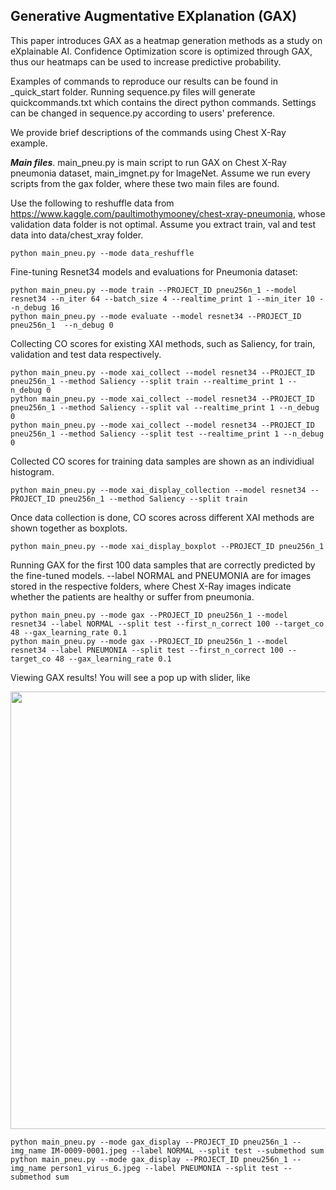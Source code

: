 ## Generative Augmentative EXplanation (GAX)

This paper introduces GAX as a heatmap generation methods as a study on eXplainable AI. Confidence Optimization score is optimized through GAX, thus our heatmaps can be used to increase predictive probability.

Examples of commands to reproduce our results can be found in _quick_start folder. Running sequence.py files will generate quickcommands.txt which contains the direct python commands. Settings can be changed in sequence.py according to users' preference.

We provide brief descriptions of the commands using Chest X-Ray example. 

***Main files***. main_pneu.py is main script to run GAX on Chest X-Ray pneumonia dataset, main_imgnet.py for ImageNet. Assume we run every scripts from the gax folder, where these two main files are found.


Use the following to reshuffle data from https://www.kaggle.com/paultimothymooney/chest-xray-pneumonia, whose validation data folder is not optimal. Assume you extract train, val and test data into data/chest_xray folder.
```
python main_pneu.py --mode data_reshuffle
```

Fine-tuning Resnet34 models and evaluations for Pneumonia dataset:
```
python main_pneu.py --mode train --PROJECT_ID pneu256n_1 --model resnet34 --n_iter 64 --batch_size 4 --realtime_print 1 --min_iter 10 --n_debug 16
python main_pneu.py --mode evaluate --model resnet34 --PROJECT_ID pneu256n_1  --n_debug 0
```

Collecting CO scores for existing XAI methods, such as Saliency, for train, validation and test data respectively.
```
python main_pneu.py --mode xai_collect --model resnet34 --PROJECT_ID pneu256n_1 --method Saliency --split train --realtime_print 1 --n_debug 0
python main_pneu.py --mode xai_collect --model resnet34 --PROJECT_ID pneu256n_1 --method Saliency --split val --realtime_print 1 --n_debug 0
python main_pneu.py --mode xai_collect --model resnet34 --PROJECT_ID pneu256n_1 --method Saliency --split test --realtime_print 1 --n_debug 0
```

Collected CO scores for training data samples are shown as an individiual histogram.
```
python main_pneu.py --mode xai_display_collection --model resnet34 --PROJECT_ID pneu256n_1 --method Saliency --split train
```

Once data collection is done, CO scores across different XAI methods are shown together as boxplots.
```
python main_pneu.py --mode xai_display_boxplot --PROJECT_ID pneu256n_1
```

Running GAX for the first 100 data samples that are correctly predicted by the fine-tuned models. --label NORMAL and PNEUMONIA are for images stored in the respective folders, where Chest X-Ray images indicate whether the patients are healthy or suffer from pneumonia.
```
python main_pneu.py --mode gax --PROJECT_ID pneu256n_1 --model resnet34 --label NORMAL --split test --first_n_correct 100 --target_co 48 --gax_learning_rate 0.1
python main_pneu.py --mode gax --PROJECT_ID pneu256n_1 --model resnet34 --label PNEUMONIA --split test --first_n_correct 100 --target_co 48 --gax_learning_rate 0.1
```

Viewing GAX results! You will see a pop up with slider, like 

<img src="_quick_start/demo_img.PNG" width="700px">

```
python main_pneu.py --mode gax_display --PROJECT_ID pneu256n_1 --img_name IM-0009-0001.jpeg --label NORMAL --split test --submethod sum
python main_pneu.py --mode gax_display --PROJECT_ID pneu256n_1 --img_name person1_virus_6.jpeg --label PNEUMONIA --split test --submethod sum
```